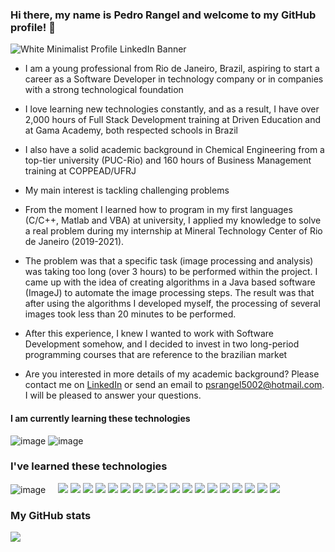 ### Hi there, my name is Pedro Rangel and welcome to my GitHub profile! 👋

![White Minimalist Profile LinkedIn Banner](https://github.com/PedroSchulzRangel/PedroSchulzRangel/assets/90806965/86bdeb66-fa26-4050-868e-2a98c833b3fa)

- I am a young professional from Rio de Janeiro, Brazil, aspiring to start a career as a Software Developer in technology company or in companies with a strong technological foundation
  
- I love learning new technologies constantly, and as a result, I have over 2,000 hours of Full Stack Development training at Driven Education and at Gama Academy, both respected schools in Brazil
     
- I also have a solid academic background in Chemical Engineering from a top-tier university (PUC-Rio) and 160 hours of Business Management training at COPPEAD/UFRJ
  
-  My main interest is tackling challenging problems
  
-  From the moment I learned how to program in my first languages (C/C++, Matlab and VBA) at university, I applied my knowledge to solve a real problem during my internship at Mineral Technology Center of Rio de Janeiro (2019-2021).
  
- The problem was that a specific task (image processing and analysis) was taking too long (over 3 hours) to be performed within the project. I came up with the idea of creating algorithms in a Java based software (ImageJ) to automate the image processing steps. The result was that after using the algorithms I developed myself, the processing of several images took less than 20 minutes to be performed.
  
- After this experience, I knew I wanted to work with Software Development somehow, and I decided to invest in two long-period programming courses that are reference to the brazilian market
       
-  Are you interested in more details of my academic background? Please contact me on [LinkedIn](https://www.linkedin.com/in/pedro-schulz-rangel/) or send an email to psrangel5002@hotmail.com. I will be pleased to answer your questions.

#### I am currently learning these technologies
![image]({https://img.shields.io/badge/Docker-2CA5E0?style=for-the-badge&logo=docker&logoColor=black})
![image]({{https://img.shields.io/badge/nestjs-E0234E?style=for-the-badge&logo=nestjs&logoColor=black})

### I've learned these technologies
![image]({https://img.shields.io/badge/C-00599C?style=for-the-badge&logo=c&logoColor=black})
<img scr="{https://img.shields.io/badge/C%2B%2B-00599C?style=for-the-badge&logo=c%2B%2B&logoColor=black}"/>
<img scr="{https://img.shields.io/badge/CSS3-1572B6?style=for-the-badge&logo=css3&logoColor=black}"/>
<img scr="{https://img.shields.io/badge/HTML5-E34F26?style=for-the-badge&logo=html5&logoColor=black}"/>
<img scr="{https://img.shields.io/badge/JavaScript-323330?style=for-the-badge&logo=javascript&logoColor=F7DF1E}"/>
<img src="{https://img.shields.io/badge/TypeScript-007ACC?style=for-the-badge&logo=typescript&logoColor=black}"/>
<img src="{https://img.shields.io/badge/Prisma-3982CE?style=for-the-badge&logo=Prisma&logoColor=black}"/>
<img src="{https://img.shields.io/badge/axios-671ddf?&style=for-the-badge&logo=axios&logoColor=black}"/>
<img src="{https://img.shields.io/badge/Babel-F9DC3E?style=for-the-badge&logo=babel&logoColor=black}"/>
<img src="{https://img.shields.io/badge/Bootstrap-563D7C?style=for-the-badge&logo=bootstrap&logoColor=black}"/>
<img src="{https://img.shields.io/badge/Express%20js-000000?style=for-the-badge&logo=express&logoColor=black}"/>
<img src="{https://img.shields.io/badge/Insomnia-5849be?style=for-the-badge&logo=Insomnia&logoColor=black}"/>
<img src="{https://img.shields.io/badge/Jest-C21325?style=for-the-badge&logo=jest&logoColor=black}"/>
<img src="{https://img.shields.io/badge/Julia-9558B2?style=for-the-badge&logo=julia&logoColor=black}"/>
<img src="{https://img.shields.io/badge/JWT-000000?style=for-the-badge&logo=JSON%20web%20tokens&logoColor=black}"/>
<img src="{https://img.shields.io/badge/Node%20js-339933?style=for-the-badge&logo=nodedotjs&logoColor=black}"/>
<img src="{https://img.shields.io/badge/npm-CB3837?style=for-the-badge&logo=npm&logoColor=black}"/>
<img src="{https://img.shields.io/badge/Postman-FF6C37?style=for-the-badge&logo=Postman&logoColor=black}"/>
<img src="{https://img.shields.io/badge/PowerBI-F2C811?style=for-the-badge&logo=Power%20BI&logoColor=black}"/>
<img src="{https://img.shields.io/badge/React-20232A?style=for-the-badge&logo=react&logoColor=61DAFB}"/>
<img src="{https://img.shields.io/badge/redis-CC0000.svg?&style=for-the-badge&logo=redis&logoColor=black}"/>
<img src="{https://img.shields.io/badge/Swagger-85EA2D?style=for-the-badge&logo=Swagger&logoColor=black}"/>
<img src="{https://img.shields.io/badge/ts--node-3178C6?style=for-the-badge&logo=ts-node&logoColor=black}"/>

### My GitHub stats

<img src="{https://github-readme-stats-git-masterrstaa-rickstaa.vercel.app/api?username={PedroSchulzRangel}&theme={dark}}"/>

<img scr="{https://github-readme-stats.vercel.app/api/top-langs/?username={PedroSchulzRangel}&theme={dark}}"/>

